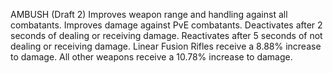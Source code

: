 AMBUSH (Draft 2) 
Improves weapon range and handling against all combatants. Improves damage against PvE combatants. 
Deactivates after 2 seconds of dealing or receiving damage. 
Reactivates after 5 seconds of not dealing or receiving damage. 
Linear Fusion Rifles receive a 8.88% increase to damage. All other weapons receive a 10.78% increase to damage.